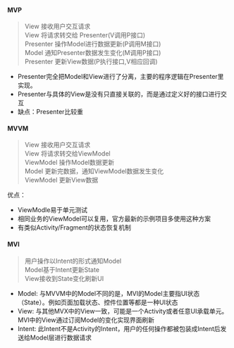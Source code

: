 
#### MVP
> View 接收用户交互请求  
> View 将请求转交给 Presenter(V调用P接口)  
> Presenter 操作Model进行数据更新(P调用M接口)  
> Model 通知Presenter数据发生变化(M调用P接口)  
> Presenter 更新View数据(P执行接口,V相应回调)  

- Presenter完全把Model和View进行了分离，主要的程序逻辑在Presenter里实现。
- Presenter与具体的View是没有只直接关联的，而是通过定义好的接口进行交互
- 缺点：Presenter比较重


#### MVVM
> View 接收用户交互请求  
> View 将请求转交给ViewModel  
> ViewModel 操作Model数据更新  
> Model 更新完数据，通知ViewModel数据发生变化  
> ViewModel 更新View数据  

优点：
- ViewModle易于单元测试
- 相同业务的ViewModel可以复用，官方最新的示例项目多使用这种方案
- 有类似Activity/Fragment的状态恢复机制


#### MVI
> 用户操作以Intent的形式通知Model  
> Model基于Intent更新State  
> View接收到State变化刷新UI  

- Model: 与MVVM中的Model不同的是，MVI的Model主要指UI状态（State）。例如页面加载状态、控件位置等都是一种UI状态
- View: 与其他MVX中的View一致，可能是一个Activity或者任意UI承载单元。MVI中的View通过订阅Model的变化实现界面刷新
- Intent: 此Intent不是Activity的Intent，用户的任何操作都被包装成Intent后发送给Model层进行数据请求
